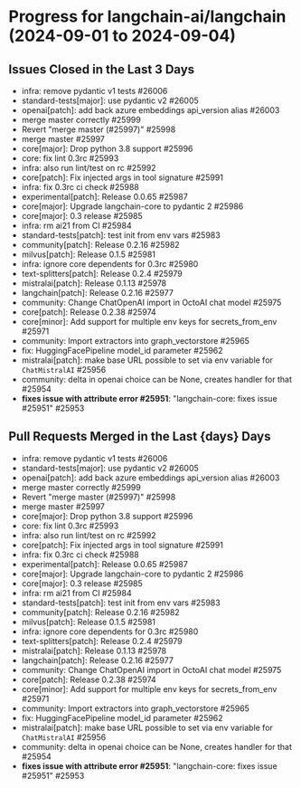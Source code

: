 # Progress for langchain-ai/langchain (2024-09-01 to 2024-09-04)


## Issues Closed in the Last 3 Days
- infra: remove pydantic v1 tests #26006
- standard-tests[major]: use pydantic v2 #26005
- openai[patch]: add back azure embeddings api_version alias #26003
- merge master correctly #25999
- Revert "merge master  (#25997)" #25998
- merge master  #25997
- core[major]: Drop python 3.8 support #25996
- core: fix lint 0.3rc #25993
- infra: also run lint/test on rc #25992
- core[patch]: Fix injected args in tool signature #25991
- infra: fix 0.3rc ci check #25988
- experimental[patch]: Release 0.0.65 #25987
- core[major]: Upgrade langchain-core to pydantic 2 #25986
- core[major]: 0.3 release #25985
- infra: rm ai21 from CI #25984
- standard-tests[patch]: test init from env vars #25983
- community[patch]: Release 0.2.16 #25982
- milvus[patch]: Release 0.1.5 #25981
- infra: ignore core dependents for 0.3rc #25980
- text-splitters[patch]: Release 0.2.4 #25979
- mistralai[patch]: Release 0.1.13 #25978
- langchain[patch]: Release 0.2.16 #25977
- community: Change ChatOpenAI import in OctoAI chat model #25975
- core[patch]: Release 0.2.38 #25974
- core[minor]: Add support for multiple env keys for secrets_from_env #25971
- community: Import extractors into graph_vectorstore #25965
- fix: HuggingFacePipeline model_id parameter #25962
- mistralai[patch]: make base URL possible to set via env variable for `ChatMistralAI` #25956
- community: delta in openai choice can be None, creates handler for that #25954
- **fixes issue with attribute error #25951**: "langchain-core: fixes issue #25951"  #25953

## Pull Requests Merged in the Last {days} Days
- infra: remove pydantic v1 tests #26006
- standard-tests[major]: use pydantic v2 #26005
- openai[patch]: add back azure embeddings api_version alias #26003
- merge master correctly #25999
- Revert "merge master  (#25997)" #25998
- merge master  #25997
- core[major]: Drop python 3.8 support #25996
- core: fix lint 0.3rc #25993
- infra: also run lint/test on rc #25992
- core[patch]: Fix injected args in tool signature #25991
- infra: fix 0.3rc ci check #25988
- experimental[patch]: Release 0.0.65 #25987
- core[major]: Upgrade langchain-core to pydantic 2 #25986
- core[major]: 0.3 release #25985
- infra: rm ai21 from CI #25984
- standard-tests[patch]: test init from env vars #25983
- community[patch]: Release 0.2.16 #25982
- milvus[patch]: Release 0.1.5 #25981
- infra: ignore core dependents for 0.3rc #25980
- text-splitters[patch]: Release 0.2.4 #25979
- mistralai[patch]: Release 0.1.13 #25978
- langchain[patch]: Release 0.2.16 #25977
- community: Change ChatOpenAI import in OctoAI chat model #25975
- core[patch]: Release 0.2.38 #25974
- core[minor]: Add support for multiple env keys for secrets_from_env #25971
- community: Import extractors into graph_vectorstore #25965
- fix: HuggingFacePipeline model_id parameter #25962
- mistralai[patch]: make base URL possible to set via env variable for `ChatMistralAI` #25956
- community: delta in openai choice can be None, creates handler for that #25954
- **fixes issue with attribute error #25951**: "langchain-core: fixes issue #25951"  #25953
